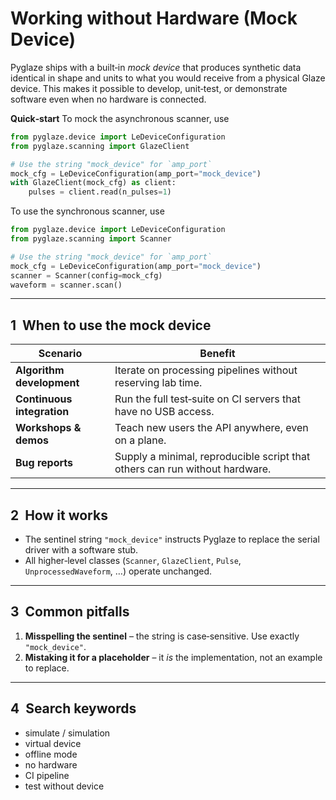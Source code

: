 # Working without Hardware (Mock Device)

Pyglaze ships with a built‑in *mock device* that produces synthetic data identical in shape and units to what you would receive from a physical Glaze device. This makes it possible to develop, unit‑test, or demonstrate software even when no hardware is connected.

**Quick‑start**
To mock the asynchronous scanner, use
```python
from pyglaze.device import LeDeviceConfiguration
from pyglaze.scanning import GlazeClient

# Use the string "mock_device" for `amp_port`
mock_cfg = LeDeviceConfiguration(amp_port="mock_device")
with GlazeClient(mock_cfg) as client:
    pulses = client.read(n_pulses=1)
```

To use the synchronous scanner, use
```python
from pyglaze.device import LeDeviceConfiguration
from pyglaze.scanning import Scanner

# Use the string "mock_device" for `amp_port`
mock_cfg = LeDeviceConfiguration(amp_port="mock_device")
scanner = Scanner(config=mock_cfg)
waveform = scanner.scan()
```


---

## 1  When to use the mock device

| Scenario                   | Benefit                                                                     |
| -------------------------- | --------------------------------------------------------------------------- |
| **Algorithm development**  | Iterate on processing pipelines without reserving lab time.                 |
| **Continuous integration** | Run the full test‑suite on CI servers that have no USB access.              |
| **Workshops & demos**      | Teach new users the API anywhere, even on a plane.                          |
| **Bug reports**            | Supply a minimal, reproducible script that others can run without hardware. |

---

## 2  How it works

* The sentinel string `"mock_device"` instructs Pyglaze to replace the serial driver with a software stub.
* All higher‑level classes (`Scanner`, `GlazeClient`, `Pulse`, `UnprocessedWaveform`, …) operate unchanged.


---

## 3  Common pitfalls

1. **Misspelling the sentinel** – the string is case‑sensitive. Use exactly `"mock_device"`.
2. **Mistaking it for a placeholder** – it *is* the implementation, not an example to replace.

---


## 4  Search keywords

* simulate / simulation
* virtual device
* offline mode
* no hardware
* CI pipeline
* test without device

